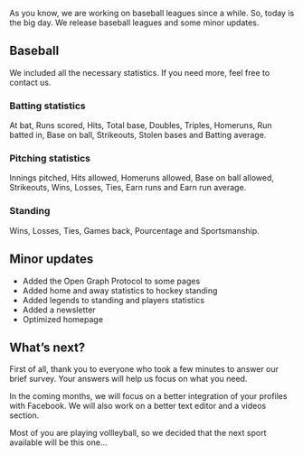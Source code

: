 As you know, we are working on baseball leagues since a while. So, today is the big day. We release baseball leagues and some minor updates.

## Baseball

We included all the necessary statistics. If you need more, feel free to contact us.

### Batting statistics

At bat, Runs scored, Hits, Total base, Doubles, Triples, Homeruns, Run batted in, Base on ball, Strikeouts, Stolen bases and Batting average.

### Pitching statistics

Innings pitched, Hits allowed, Homeruns allowed, Base on ball allowed, Strikeouts, Wins, Losses, Ties, Earn runs and Earn run average.

### Standing

Wins, Losses, Ties, Games back, Pourcentage and Sportsmanship.

## Minor updates

- Added the Open Graph Protocol to some pages
- Added home and away statistics to hockey standing
- Added legends to standing and players statistics
- Added a newsletter
- Optimized homepage

## What’s next?

First of all, thank you to everyone who took a few minutes to answer our brief survey. Your answers will help us focus on what you need.

In the coming months, we will focus on a better integration of your profiles with Facebook. We will also work on a better text editor and a videos section.

Most of you are playing vollleyball, so we decided that the next sport available will be this one…